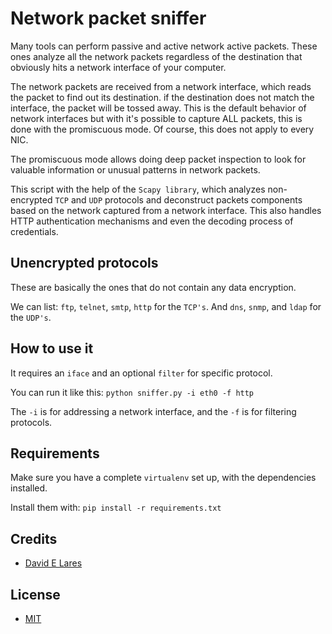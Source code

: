 # Network packet sniffer

Many tools can perform passive and active network active packets. These ones analyze all the network packets regardless of the destination that obviously hits a network interface of your computer.

The network packets are received from a network interface, which reads the packet to find out its destination. if the destination does not match the interface, the packet will be tossed away. This is the default behavior of network interfaces but with it's possible to capture ALL packets, this is done with the promiscuous mode. Of course, this does not apply to every NIC.

The promiscuous mode allows doing deep packet inspection to look for valuable information or unusual patterns in network packets.

This script with the help of the `Scapy library`, which analyzes non-encrypted `TCP` and `UDP` protocols and deconstruct packets components based on the network captured from a network interface. This also handles HTTP authentication mechanisms and even the decoding process of credentials.

## Unencrypted protocols

These are basically the ones that do not contain any data encryption.

We can list: `ftp`, `telnet`, `smtp`, `http` for the `TCP's`. And `dns`, `snmp`, and `ldap` for the `UDP's`.

## How to use it

It requires an `iface` and an optional `filter` for specific protocol.

You can run it like this: `python sniffer.py -i eth0 -f http`

The `-i` is for addressing a network interface, and the `-f` is for filtering protocols.

## Requirements

Make sure you have a complete `virtualenv` set up, with the dependencies installed.

Install them with: `pip install -r requirements.txt`

## Credits

 - [David E Lares](https://twitter.com/davidlares3)

## License

 - [MIT](https://opensource.org/licenses/MIT)
